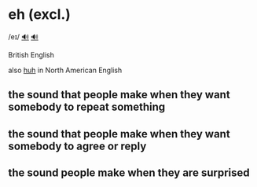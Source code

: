 # eh (excl.)

/eɪ/ [🔊](https://www.oxfordlearnersdictionaries.com/media/english/uk_pron/e/eh_/eh__g/eh__gb_1.mp3) [🔊](https://www.oxfordlearnersdictionaries.com/media/english/us_pron/e/eh_/eh__u/eh__us_1.mp3)

British English

also [huh](../h/huh-e.md#people-say-huh-to-show-anger-surprise-disagreement-etc-or-to-show-that-they-are-not-impressed-by-something) in North American English

## the sound that people make when they want somebody to repeat something

## the sound that people make when they want somebody to agree or reply

## the sound people make when they are surprised